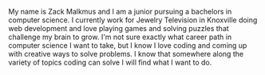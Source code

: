 My name is Zack Malkmus and I am a junior pursuing a bachelors in computer science. I currently work for Jewelry Television in Knoxville doing web development and love playing games and solving puzzles that challenge my brain to grow. I'm not sure exactly what career path in computer science I want to take, but I know I love coding and coming up with creative ways to solve problems. I know that somewhere along the variety of topics coding can solve I will find what I want to do. 
